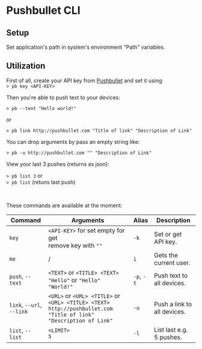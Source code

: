 # Pushbullet CLI

## Setup

Set application's path in system's environment "Path" variables.

## Utilization

First of all, create your API key from [Pushbullet](http://pushbullet.com) and set it using: <br />
`> pb key <API-KEY>`

Then you're able to push text to your devices:

`> pb --text "Hello world!"`

or

`> pb link http://pushbullet.com "Title of link" "Description of Link"`

You can drop arguments by pass an empty string like:

`> pb -u http://pushbullet.com "" "Description of Link"`

View your last 3 pushes (returns as json):

`> pb list 3` or <br />
`> pb list` (retuns last push)

<br />

These commands are available at the moment:

Command                    | Arguments                                                                                                                | Alias      | Description                |
---------------------------|--------------------------------------------------------------------------------------------------------------------------|------------|----------------------------|
`key`                      | `<API-KEY>` for set empty for get <br /> remove key with `""`                                                            | `-k`       | Set or get API key.        |
`me`                       | /                                                                                                                        | `i`        | Gets the current user.     |
`push`, `--text`           | `<TEXT>` or `<TITLE> <TEXT>` <br /> `"Hello"` or `"Hello" "World!"`                                                      | `-p`, `-t` | Push text to all devices.  |
`link`, `--url`, `--link`  | `<URL>` or `<URL> <TITLE>` or `<URL> <TITLE> <TEXT>` <br/> `http://pushbullet.com "Title of link" "Description of Link"` | `-u`       | Push a link to all devices.|
`list`, `--list`           | `<LIMIT>` <br /> `5`                                                                                                     | `-l`       | List last e.g. 5 pushes.   |

